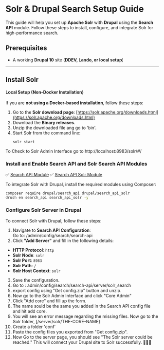# Solr & Drupal Search Setup Guide

This guide will help you set up **Apache Solr** with **Drupal** using the **Search API** module. Follow these steps to install, configure, and integrate Solr for high-performance search.

## Prerequisites
- A working **Drupal 10** site (**DDEV, Lando, or local setup**)

---

## Install Solr

#### Local Setup (Non-Docker Installation)
If you are **not using a Docker-based installation**, follow these steps:

1. Go to the **Solr download page**: [https://solr.apache.org/downloads.html](https://solr.apache.org/downloads.html)
2. Download the **Binary releases**.
3. Unzip the downloaded file ang go to 'bin'.
4. Start Solr from the command line:
   ```sh
   solr start
   ```
To Check to Solr Admin Interface go to http://localhost:8983/solr/#/

### Install and Enable Search API and Solr Search API Modules

✅ [Search API Module](https://www.drupal.org/project/search_api)
✅ [Search API Solr Module](https://www.drupal.org/project/search_api_solr)

To integrate Solr with Drupal, install the required modules using Composer:

```sh
composer require drupal/search_api drupal/search_api_solr
drush en search_api search_api_solr -y
```

### Configure Solr Server in Drupal

To connect Solr with Drupal, follow these steps:

1. Navigate to **Search API Configuration**:  
   Go to:  /admin/config/search/search-api
2. Click **"Add Server"** and fill in the following details:

- **HTTP Protocol**: `http`
- **Solr Node**: `solr`
- **Solr Port**: `8983`
- **Solr Path**: `/`
- **Solr Host Context**: `solr`

3. Save the configuration.
4. Go to : admin/config/search/search-api/server/solr_search
5. export config using "Get config.zip" button and unzip.
6. Now go to the Solr Admin Interface and click "Core Admin"
7. Click "Add core" and fill up the form.
8. The name sould be the same you added in the Search API config file and hit add core.
9. You will see an error message regarding the missing files. Now go to the Solr folder, [/server/solr/THE-CORE-NAME]
10. Create a folder 'conf'
11. Paste the config files you exported from "Get config.zip".
12. Now Go to the server page, you should see "The Solr server could be reached."
This will connect your Drupal site to Solr successfully. 🚀🚀🚀
